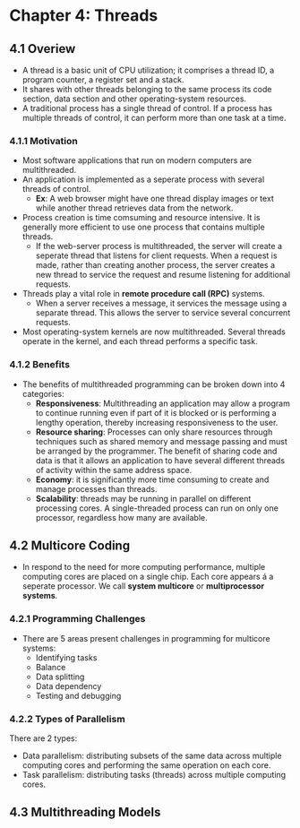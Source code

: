 # Chapter 4: Threads
## 4.1 Overiew
- A thread is a basic unit of CPU utilization; it comprises a thread ID, a program counter, a register set and a stack.
- It shares with other threads belonging to the same process its code section, data section and other operating-system resources.
- A traditional process has a single thread of control. If a process has multiple threads of control, it can perform more than one task at a time.
### 4.1.1 Motivation
- Most software applications that run on modern computers are multithreaded.
- An application is implemented as a seperate process with several threads of control.
  - **Ex**: A web browser might have one thread display images or text while another thread retrieves data from the network.
- Process creation is time comsuming and resource intensive. It is generally more efficient to use one process that contains multiple threads. 
  - If the web-server process is multithreaded, the server will create a seperate thread that listens for client requests. When a request is made, rather than creating another process, the server creates a new thread to service the request and resume listening for additional requests.
- Threads play a vital role in **remote procedure call (RPC)** systems.
  - When a server receives a message, it services the message using a separate thread. This allows the server to service several concurrent requests.
- Most operating-system kernels are now multithreaded. Several threads operate in the kernel, and each thread performs a specific task.
### 4.1.2 Benefits
- The benefits of multithreaded programming can be broken down into 4 categories:
  - **Responsiveness**: Multithreading an application may allow a program to continue running even if part of it is blocked or is performing a lengthy operation, thereby increasing responsiveness to the user.
  - **Resource sharing**: Processes can only share resources through techniques such as shared memory and message passing and must be arranged by the programmer. The benefit of sharing code and data is that it allows an application to have several different threads of activity within the same address space.
  - **Economy**:  it is significantly more time consuming to create and manage processes than threads.
  - **Scalability**: threads may be running in parallel on different processing cores. A single-threaded process can run on only one processor, regardless how many are available.
## 4.2 Multicore Coding
- In respond to the need for more computing performance, multiple computing cores are placed on a single chip. Each core appears á a seperate processor. We call **system multicore** or **multiprocessor systems**.
### 4.2.1 Programming Challenges
- There are 5 areas present challenges in programming for multicore systems:
  - Identifying tasks
  - Balance
  - Data splitting
  - Data dependency
  - Testing and debugging
### 4.2.2 Types of Parallelism
There are 2 types:
  - Data parallelism: distributing subsets of the same data across multiple computing cores and performing the same operation on each core.
  - Task parallelism: distributing tasks (threads) across multiple computing cores.
## 4.3 Multithreading Models
